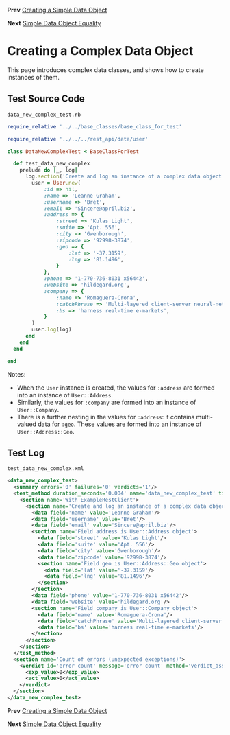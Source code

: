 <!--- GENERATED FILE, DO NOT EDIT --->
**Prev** [Creating a Simple Data Object](./DataNewSimple.md)

**Next** [Simple Data Object Equality](./DataEqualSimple.md)


# Creating a Complex Data Object

This page introduces complex data classes, and shows how to create instances of them.

## Test Source Code

<code>data_new_complex_test.rb</code>
```ruby
require_relative '../../base_classes/base_class_for_test'

require_relative '../../../rest_api/data/user'

class DataNewComplexTest < BaseClassForTest

  def test_data_new_complex
    prelude do |_, log|
      log.section('Create and log an instance of a complex data object') do
        user = User.new(
            :id => nil,
            :name => 'Leanne Graham',
            :username => 'Bret',
            :email => 'Sincere@april.biz',
            :address => {
                :street => 'Kulas Light',
                :suite => 'Apt. 556',
                :city => 'Gwenborough',
                :zipcode => '92998-3874',
                :geo => {
                    :lat => '-37.3159',
                    :lng => '81.1496',
                }
            },
            :phone => '1-770-736-8031 x56442',
            :website => 'hildegard.org',
            :company => {
                :name => 'Romaguera-Crona',
                :catchPhrase => 'Multi-layered client-server neural-net',
                :bs => 'harness real-time e-markets',
            }
        )
        user.log(log)
      end
    end
  end

end
```

Notes:

- When the <code>User</code> instance is created, the values for <code>:address</code> are formed into an instance of <code>User::Address</code>.
- Similarly, the values for <code>:company</code> are formed into an instance of <code>User::Company</code>.
- There is a further nesting in the values for <code>:address</code>:  it contains multi-valued data for <code>:geo</code>.  These values are formed into an instance of <code>User::Address::Geo</code>.

##  Test Log

<code>test_data_new_complex.xml</code>
```xml
<data_new_complex_test>
  <summary errors='0' failures='0' verdicts='1'/>
  <test_method duration_seconds='0.004' name='data_new_complex_test' timestamp='2017-09-28-Thu-15.39.48.958'>
    <section name='With ExampleRestClient'>
      <section name='Create and log an instance of a complex data object'>
        <data field='name' value='Leanne Graham'/>
        <data field='username' value='Bret'/>
        <data field='email' value='Sincere@april.biz'/>
        <section name='Field address is User::Address object'>
          <data field='street' value='Kulas Light'/>
          <data field='suite' value='Apt. 556'/>
          <data field='city' value='Gwenborough'/>
          <data field='zipcode' value='92998-3874'/>
          <section name='Field geo is User::Address::Geo object'>
            <data field='lat' value='-37.3159'/>
            <data field='lng' value='81.1496'/>
          </section>
        </section>
        <data field='phone' value='1-770-736-8031 x56442'/>
        <data field='website' value='hildegard.org'/>
        <section name='Field company is User::Company object'>
          <data field='name' value='Romaguera-Crona'/>
          <data field='catchPhrase' value='Multi-layered client-server neural-net'/>
          <data field='bs' value='harness real-time e-markets'/>
        </section>
      </section>
    </section>
  </test_method>
  <section name='Count of errors (unexpected exceptions)'>
    <verdict id='error count' message='error count' method='verdict_assert_equal?' outcome='passed' volatile='true'>
      <exp_value>0</exp_value>
      <act_value>0</act_value>
    </verdict>
  </section>
</data_new_complex_test>
```

**Prev** [Creating a Simple Data Object](./DataNewSimple.md)

**Next** [Simple Data Object Equality](./DataEqualSimple.md)


